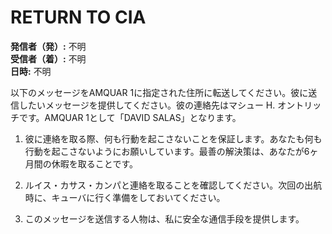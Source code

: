 # RETURN TO CIA

**発信者（発）:** 不明  
**受信者（着）:** 不明  
**日時:** 不明  

以下のメッセージをAMQUAR 1に指定された住所に転送してください。彼に送信したいメッセージを提供してください。彼の連絡先はマシュー H. オントリッチです。AMQUAR 1として「DAVID SALAS」となります。

1. 彼に連絡を取る際、何も行動を起こさないことを保証します。あなたも何も行動を起こさないようにお願いしています。最善の解決策は、あなたが6ヶ月間の休暇を取ることです。

2. ルイス・カサス・カンパと連絡を取ることを確認してください。次回の出航時に、キューバに行く準備をしておいてください。

3. このメッセージを送信する人物は、私に安全な通信手段を提供します。
